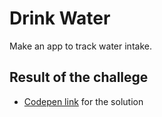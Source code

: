 # Drink Water

Make an app to track water intake.

## Result of the challege

- [Codepen link](https://codepen.io/dzenitaa96/pen/dyjemLo) for the solution
